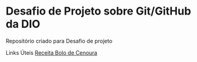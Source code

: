 # Desafio de Projeto sobre Git/GitHub da DIO
Repositório criado para Desafio de projeto

Links Úteis
[Receita Bolo de Cenoura](https://www.tudogostoso.com.br/receita/53631-bolo-de-cenoura-fofinho.html)
